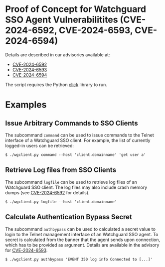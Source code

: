 # Proof of Concept for Watchguard SSO Agent Vulnerabilitites (CVE-2024-6592, CVE-2024-6593, CVE-2024-6594)

Details are described in our advisories available at:

 * [CVE-2024-6592](https://www.redteam-pentesting.de/advisories/rt-sa-2024-006)
 * [CVE-2024-6593](https://www.redteam-pentesting.de/advisories/rt-sa-2024-007)
 * [CVE-2024-6594](https://www.redteam-pentesting.de/advisories/rt-sa-2024-008)

The script requires the Python [click](https://click.palletsprojects.com/) library to run.

# Examples
## Issue Arbitrary Commands to SSO Clients

The subcommand `command` can be used to issue commands to the Telnet interface of a Watchguard SSO client. For example, the list of currently logged-in users can be retrieved:

 ```
$ ./wgclient.py command --host 'client.domainname' 'get user a'
 ```


## Retrieve Log files from SSO Clients

The subcommand `logfile` can be used to retrieve log files of an Watchguard SSO client. The log files may also include crash memory dumps (see [CVE-2024-6592](https://www.redteam-pentesting.de/advisories/rt-sa-2024-006) for details).

```
$ ./wgclient.py logfile --host 'client.domainname'
```

## Calculate Authentication Bypass Secret

The subcommand `authbypass` can be used to calculated a secret value to login to the Telnet management interface of an Watchguard SSO agent. To secret is calculated from the banner that the agent sends upon connection, which has to be provided as argument. Details are available in the advisory for [CVE-2024-6593](https://www.redteam-pentesting.de/advisories/rt-sa-2024-007).

```
$ ./wgclient.py authbypass 'EVENT 350 log info Connected to [...]'
```